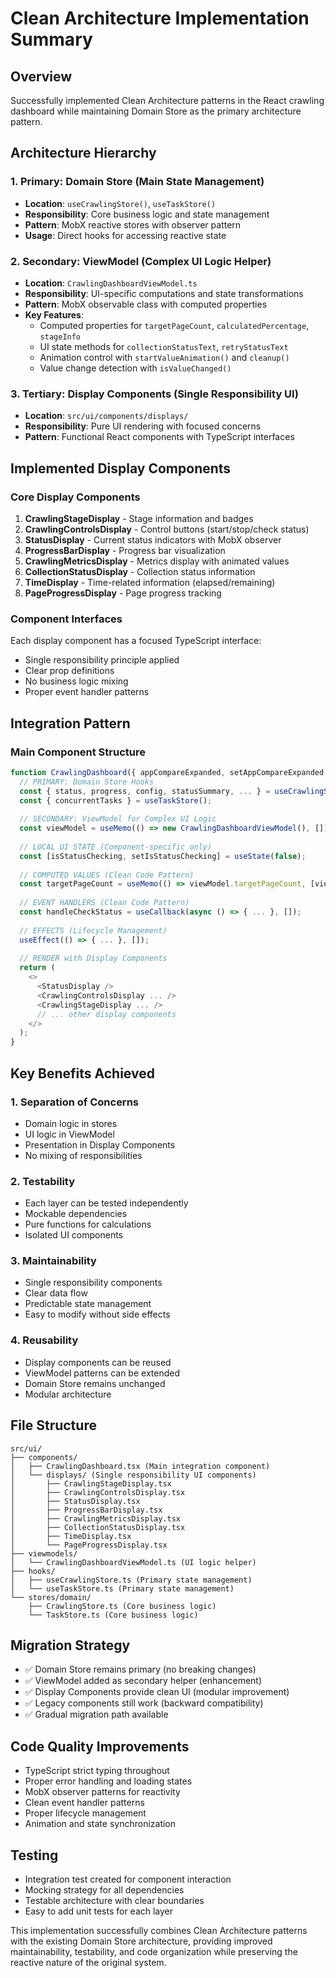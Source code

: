 # Clean Architecture Implementation Summary

## Overview
Successfully implemented Clean Architecture patterns in the React crawling dashboard while maintaining Domain Store as the primary architecture pattern.

## Architecture Hierarchy

### 1. Primary: Domain Store (Main State Management)
- **Location**: `useCrawlingStore()`, `useTaskStore()`
- **Responsibility**: Core business logic and state management
- **Pattern**: MobX reactive stores with observer pattern
- **Usage**: Direct hooks for accessing reactive state

### 2. Secondary: ViewModel (Complex UI Logic Helper)
- **Location**: `CrawlingDashboardViewModel.ts`
- **Responsibility**: UI-specific computations and state transformations
- **Pattern**: MobX observable class with computed properties
- **Key Features**:
  - Computed properties for `targetPageCount`, `calculatedPercentage`, `stageInfo`
  - UI state methods for `collectionStatusText`, `retryStatusText`
  - Animation control with `startValueAnimation()` and `cleanup()`
  - Value change detection with `isValueChanged()`

### 3. Tertiary: Display Components (Single Responsibility UI)
- **Location**: `src/ui/components/displays/`
- **Responsibility**: Pure UI rendering with focused concerns
- **Pattern**: Functional React components with TypeScript interfaces

## Implemented Display Components

### Core Display Components
1. **CrawlingStageDisplay** - Stage information and badges
2. **CrawlingControlsDisplay** - Control buttons (start/stop/check status)
3. **StatusDisplay** - Current status indicators with MobX observer
4. **ProgressBarDisplay** - Progress bar visualization
5. **CrawlingMetricsDisplay** - Metrics display with animated values
6. **CollectionStatusDisplay** - Collection status information
7. **TimeDisplay** - Time-related information (elapsed/remaining)
8. **PageProgressDisplay** - Page progress tracking

### Component Interfaces
Each display component has a focused TypeScript interface:
- Single responsibility principle applied
- Clear prop definitions
- No business logic mixing
- Proper event handler patterns

## Integration Pattern

### Main Component Structure
```typescript
function CrawlingDashboard({ appCompareExpanded, setAppCompareExpanded }) {
  // PRIMARY: Domain Store Hooks
  const { status, progress, config, statusSummary, ... } = useCrawlingStore();
  const { concurrentTasks } = useTaskStore();
  
  // SECONDARY: ViewModel for Complex UI Logic
  const viewModel = useMemo(() => new CrawlingDashboardViewModel(), []);
  
  // LOCAL UI STATE (Component-specific only)
  const [isStatusChecking, setIsStatusChecking] = useState(false);
  
  // COMPUTED VALUES (Clean Code Pattern)
  const targetPageCount = useMemo(() => viewModel.targetPageCount, [viewModel]);
  
  // EVENT HANDLERS (Clean Code Pattern)
  const handleCheckStatus = useCallback(async () => { ... }, []);
  
  // EFFECTS (Lifecycle Management)
  useEffect(() => { ... }, []);
  
  // RENDER with Display Components
  return (
    <>
      <StatusDisplay />
      <CrawlingControlsDisplay ... />
      <CrawlingStageDisplay ... />
      // ... other display components
    </>
  );
}
```

## Key Benefits Achieved

### 1. Separation of Concerns
- Domain logic in stores
- UI logic in ViewModel
- Presentation in Display Components
- No mixing of responsibilities

### 2. Testability
- Each layer can be tested independently
- Mockable dependencies
- Pure functions for calculations
- Isolated UI components

### 3. Maintainability
- Single responsibility components
- Clear data flow
- Predictable state management
- Easy to modify without side effects

### 4. Reusability
- Display components can be reused
- ViewModel patterns can be extended
- Domain Store remains unchanged
- Modular architecture

## File Structure
```
src/ui/
├── components/
│   ├── CrawlingDashboard.tsx (Main integration component)
│   └── displays/ (Single responsibility UI components)
│       ├── CrawlingStageDisplay.tsx
│       ├── CrawlingControlsDisplay.tsx
│       ├── StatusDisplay.tsx
│       ├── ProgressBarDisplay.tsx
│       ├── CrawlingMetricsDisplay.tsx
│       ├── CollectionStatusDisplay.tsx
│       ├── TimeDisplay.tsx
│       └── PageProgressDisplay.tsx
├── viewmodels/
│   └── CrawlingDashboardViewModel.ts (UI logic helper)
├── hooks/
│   ├── useCrawlingStore.ts (Primary state management)
│   └── useTaskStore.ts (Primary state management)
└── stores/domain/
    ├── CrawlingStore.ts (Core business logic)
    └── TaskStore.ts (Core business logic)
```

## Migration Strategy
- ✅ Domain Store remains primary (no breaking changes)
- ✅ ViewModel added as secondary helper (enhancement)
- ✅ Display Components provide clean UI (modular improvement)
- ✅ Legacy components still work (backward compatibility)
- ✅ Gradual migration path available

## Code Quality Improvements
- TypeScript strict typing throughout
- Proper error handling and loading states
- MobX observer patterns for reactivity
- Clean event handler patterns
- Proper lifecycle management
- Animation and state synchronization

## Testing
- Integration test created for component interaction
- Mocking strategy for all dependencies
- Testable architecture with clear boundaries
- Easy to add unit tests for each layer

This implementation successfully combines Clean Architecture patterns with the existing Domain Store architecture, providing improved maintainability, testability, and code organization while preserving the reactive nature of the original system.
